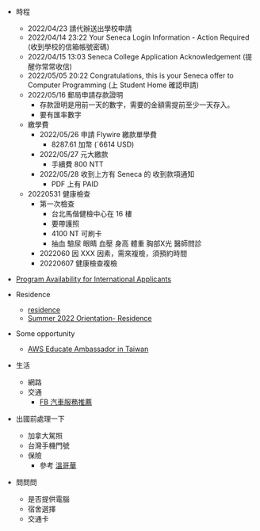 - 時程
    - 2022/04/23 請代辦送出學校申請
    - 2022/04/14 23:22 Your Seneca Login Information - Action Required (收到學校的信箱帳號密碼)
    - 2022/04/15 13:03 Seneca College Application Acknowledgement (提醒你常常收信)
    - 2022/05/05 20:22 Congratulations, this is your Seneca offer to Computer Programming (上 Student Home 確認申請)
    - 2022/05/16 郵局申請存款證明
        - 存款證明是用前一天的數字，需要的金額需提前至少一天存入。
        - 要有匯率數字
    - 繳學費
        - 2022/05/26 申請 Flywire 繳款單學費
            - 8287.61 加幣 (ˊ6614 USD)
        - 2022/05/27 元大繳款
            - 手續費 800 NTT
        - 2022/05/28 收到上方有 Seneca 的 收到款項通知
            - PDF 上有 PAID
    - 20220531 健康檢查
        - 第一次檢查
            - 台北馬偕健檢中心在 16 樓
            - 要帶護照
            - 4100 NT 可刷卡
            - 抽血 驗尿 眼睛 血壓 身高 體重 胸部X光 醫師問診
        - 2022060 因 XXX 因素，需來複檢，須預約時間
        - 20220607 健康檢查複檢

- [Program Availability for International Applicants](https://www.senecacollege.ca/international/programs/list.html)

- Residence
    - [residence](https://senecaresidence.ca/faq/)
    - [Summer 2022 Orientation- Residence](https://www.instagram.com/p/CdYk7O5Jgv9/)

- Some opportunity
    - [AWS Educate Ambassador in Taiwan](https://www.facebook.com/awseducatestudentambassadortaiwan/)

- 生活
    - 網路
    - 交通
        - [FB 汽車服務推薦](https://www.facebook.com/groups/68426949235/)

- 出國前處理一下
    - 加拿大駕照
    - 台灣手機門號
    - 保險
        - 參考 [溫哥華](https://www.facebook.com/CISMTW/posts/pfbid0GRVaopBmtd4DJ4wckGGyPbPhTsgeKN2k6JbMEHz4WxLGc9g3VRhXwBM9KURERg1Ul)

- 問問問
    - 是否提供電腦
    - 宿舍選擇
    - 交通卡